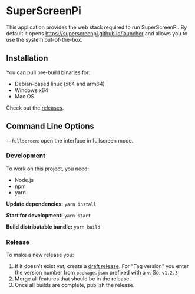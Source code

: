 # SuperScreenPi

This application provides the web stack required to run SuperScreenPi. By default it opens https://superscreenpi.github.io/launcher and allows you to use the system out-of-the-box.

## Installation

You can pull pre-build binaries for:

 - Debian-based linux (x64 and arm64)
 - Windows x64
 - Mac OS

Check out the [releases](https://github.com/superscreenpi/superscreenpi/releases/latest).

## Command Line Options

`--fullscreen`: open the interface in fullscreen mode.

### Development

To work on this project, you need:

 - Node.js
 - npm
 - yarn

**Update dependencies:** `yarn install`

**Start for development:** `yarn start`

**Build distributable bundle:** `yarn build`

### Release

To make a new release you:

1. If it doesn't exist yet, create a [draft release](https://github.com/superscreenpi/superscreenpi/releases/new).
For "Tag version" you enter the version number from `package.json` prefixed with a `v`. So: `v1.2.3`
2. Merge all features that should be in the release.
3. Once all builds are complete, publish the release.
